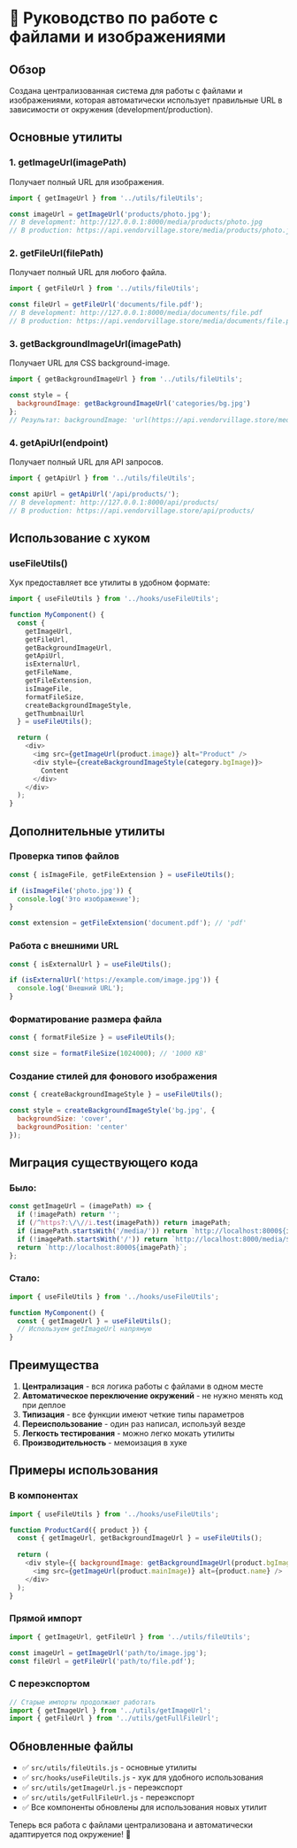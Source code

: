 # 📁 Руководство по работе с файлами и изображениями

## Обзор

Создана централизованная система для работы с файлами и изображениями, которая автоматически использует правильные URL в зависимости от окружения (development/production).

## Основные утилиты

### 1. getImageUrl(imagePath)
Получает полный URL для изображения.

```javascript
import { getImageUrl } from '../utils/fileUtils';

const imageUrl = getImageUrl('products/photo.jpg');
// В development: http://127.0.0.1:8000/media/products/photo.jpg
// В production: https://api.vendorvillage.store/media/products/photo.jpg
```

### 2. getFileUrl(filePath)
Получает полный URL для любого файла.

```javascript
import { getFileUrl } from '../utils/fileUtils';

const fileUrl = getFileUrl('documents/file.pdf');
// В development: http://127.0.0.1:8000/media/documents/file.pdf
// В production: https://api.vendorvillage.store/media/documents/file.pdf
```

### 3. getBackgroundImageUrl(imagePath)
Получает URL для CSS background-image.

```javascript
import { getBackgroundImageUrl } from '../utils/fileUtils';

const style = {
  backgroundImage: getBackgroundImageUrl('categories/bg.jpg')
};
// Результат: backgroundImage: 'url(https://api.vendorvillage.store/media/categories/bg.jpg)'
```

### 4. getApiUrl(endpoint)
Получает полный URL для API запросов.

```javascript
import { getApiUrl } from '../utils/fileUtils';

const apiUrl = getApiUrl('/api/products/');
// В development: http://127.0.0.1:8000/api/products/
// В production: https://api.vendorvillage.store/api/products/
```

## Использование с хуком

### useFileUtils()
Хук предоставляет все утилиты в удобном формате:

```javascript
import { useFileUtils } from '../hooks/useFileUtils';

function MyComponent() {
  const { 
    getImageUrl, 
    getFileUrl, 
    getBackgroundImageUrl,
    getApiUrl,
    isExternalUrl,
    getFileName,
    getFileExtension,
    isImageFile,
    formatFileSize,
    createBackgroundImageStyle,
    getThumbnailUrl
  } = useFileUtils();

  return (
    <div>
      <img src={getImageUrl(product.image)} alt="Product" />
      <div style={createBackgroundImageStyle(category.bgImage)}>
        Content
      </div>
    </div>
  );
}
```

## Дополнительные утилиты

### Проверка типов файлов
```javascript
const { isImageFile, getFileExtension } = useFileUtils();

if (isImageFile('photo.jpg')) {
  console.log('Это изображение');
}

const extension = getFileExtension('document.pdf'); // 'pdf'
```

### Работа с внешними URL
```javascript
const { isExternalUrl } = useFileUtils();

if (isExternalUrl('https://example.com/image.jpg')) {
  console.log('Внешний URL');
}
```

### Форматирование размера файла
```javascript
const { formatFileSize } = useFileUtils();

const size = formatFileSize(1024000); // '1000 KB'
```

### Создание стилей для фонового изображения
```javascript
const { createBackgroundImageStyle } = useFileUtils();

const style = createBackgroundImageStyle('bg.jpg', {
  backgroundSize: 'cover',
  backgroundPosition: 'center'
});
```

## Миграция существующего кода

### Было:
```javascript
const getImageUrl = (imagePath) => {
  if (!imagePath) return '';
  if (/^https?:\/\//i.test(imagePath)) return imagePath;
  if (imagePath.startsWith('/media/')) return `http://localhost:8000${imagePath}`;
  if (!imagePath.startsWith('/')) return `http://localhost:8000/media/${imagePath}`;
  return `http://localhost:8000${imagePath}`;
};
```

### Стало:
```javascript
import { useFileUtils } from '../hooks/useFileUtils';

function MyComponent() {
  const { getImageUrl } = useFileUtils();
  // Используем getImageUrl напрямую
}
```

## Преимущества

1. **Централизация** - вся логика работы с файлами в одном месте
2. **Автоматическое переключение окружений** - не нужно менять код при деплое
3. **Типизация** - все функции имеют четкие типы параметров
4. **Переиспользование** - один раз написал, используй везде
5. **Легкость тестирования** - можно легко мокать утилиты
6. **Производительность** - мемоизация в хуке

## Примеры использования

### В компонентах
```javascript
import { useFileUtils } from '../hooks/useFileUtils';

function ProductCard({ product }) {
  const { getImageUrl, getBackgroundImageUrl } = useFileUtils();
  
  return (
    <div style={{ backgroundImage: getBackgroundImageUrl(product.bgImage) }}>
      <img src={getImageUrl(product.mainImage)} alt={product.name} />
    </div>
  );
}
```

### Прямой импорт
```javascript
import { getImageUrl, getFileUrl } from '../utils/fileUtils';

const imageUrl = getImageUrl('path/to/image.jpg');
const fileUrl = getFileUrl('path/to/file.pdf');
```

### С переэкспортом
```javascript
// Старые импорты продолжают работать
import { getImageUrl } from '../utils/getImageUrl';
import { getFileUrl } from '../utils/getFullFileUrl';
```

## Обновленные файлы

- ✅ `src/utils/fileUtils.js` - основные утилиты
- ✅ `src/hooks/useFileUtils.js` - хук для удобного использования
- ✅ `src/utils/getImageUrl.js` - переэкспорт
- ✅ `src/utils/getFullFileUrl.js` - переэкспорт
- ✅ Все компоненты обновлены для использования новых утилит

Теперь вся работа с файлами централизована и автоматически адаптируется под окружение! 🎉
